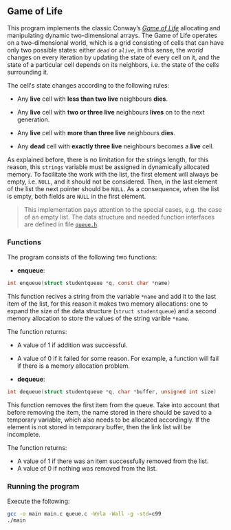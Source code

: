 <!-- Game of Life -->
## Game of Life

This program implements the classic Conway’s [*Game of Life*](http://en.m.wikipedia.org/wiki/Conway%27s_Game_of_Life) allocating and manipulating dynamic two-dimensional arrays. The Game of Life operates on a two-dimensional world, which is a grid consisting of cells that can have only two possible states: either *``dead``* or *``alive``*, in this sense, the *world* changes on every iteration by updating the state of every cell on it, and the state of a particular cell depends on its neighbors, i.e. the state of the cells surrounding it.

The cell's state changes according to the following rules:

* Any **live** cell with **less than two live** neighbours **dies**.

* Any **live** cell with **two or three live** neighbours **lives** on to the next generation.

* Any **live** cell with **more than three live** neighbours **dies**.

* Any **dead** cell with **exactly three live** neighbours becomes a **live** cell.


As explained before, there is no limitation for the strings length, for this reason, this ```strings``` variable must be assigned in dynamically allocated memory. To facilitate the work with the list, the first element will always be empty, i.e. ```NULL```, and it should not be considered. Then, in the last element of the list the next pointer should be ```NULL```. As a consequence, when the list is empty, both fields are ```NULL``` in the first element.

>This implementation pays attention to the special cases, e.g. the case of an empty list. The data structure and needed function interfaces are defined in file [``queue.h``](queue.h).


### Functions

The program consists of the following two functions:

- **enqueue**:
```C
int enqueue(struct studentqueue *q, const char *name)
```
This function recives a string from the variable ``*name`` and add it to the last item of the list, for this reason it makes two memory allocations: one to expand the size of the data structure (```struct studentqueue```) and a second memory allocation to store the values of the string varible ``*name``.

  The function returns:
   - A value of 1 if addition was successful.
   - A value of 0 if it failed for some reason. For example, a function will fail if there is a memory allocation problem.

- **dequeue**:
```C
int dequeue(struct studentqueue *q, char *buffer, unsigned int size)
```
This function removes the first item from the queue. Take into account that before removing the item, the name stored in there should be saved to a temporary variable, which also needs to be allocated accordingly. If the element is not stored in temporary buffer, then the link list will be incomplete.

  The function returns:
   - A value of 1 if there was an item successfully removed from the list.
   - A value of 0 if nothing was removed from the list.


### Running the program

Execute the following:
```bash
gcc -o main main.c queue.c -Wvla -Wall -g -std=c99
./main
```